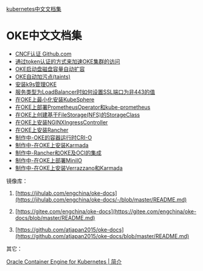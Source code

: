[kubernetes中文文档集](./k8s-docs/README.md)

# OKE中文文档集


- [CNCF认证 Github.com](https://github.com/cncf/k8s-conformance)
- [通过token认证的方式来加速OKE集群的访问](./通过token认证的方式来加速OKE集群的访问/README.md)
- [OKE启动盘磁盘容量自动扩容](./OKE启动盘磁盘容量自动扩容/README.md)
- [OKE自动加污点(taints)](./OKE自动加污点(taints)/README.md)
- [安装k9s管理OKE](./安装k9s管理OKE/README.md)
- [服务类型为LoadBalancer时如何设置SSL端口为非443的值](./服务类型为LoadBalancer时如何设置SSL端口为非443的值/README.md)
- [在OKE上最小化安装KubeSphere](./在OKE上最小化安装KubeSphere/README.md)
- [在OKE上部署PrometheusOperator和kube-prometheus](./在OKE上部署PrometheusOperator和kube-prometheus/README.md)
- [在OKE上创建基于FileStorage(NFS)的StorageClass](./在OKE上创建基于FileStorage(NFS)的StorageClass/README.md)
- [在OKE上安装NGINXIngressController](./在OKE上安装NGINXIngressController/README.md)
- [在OKE上安装Rancher](./在OKE上安装Rancher/README.md)
- [制作中-OKE的容器运行时CRI-O](./OKE的容器运行时CRI-O/README.md)
- [制作中-在OKE上安装Karmada](./在OKE上安装Karmada/README.md)
- [制作中-Rancher和OKE及OCI的集成](./Rancher和OKE及OCI的集成/README.md)
- [制作中-在OKE上部署MiniIO](./在OKE上部署MiniIO/README.md)
- [制作中-在OKE上安装Verrazzano和Karmada](./在OKE上安装Verrazzano和Karmada/README.md)



镜像库：

1. [https://jihulab.com/engchina/oke-docs](https://jihulab.com/engchina/oke-docs/-/blob/master/README.md)

2. [https://gitee.com/engchina/oke-docs](https://gitee.com/engchina/oke-docs/blob/master/README.md)

3. [https://github.com/atjapan2015/oke-docs](https://github.com/atjapan2015/oke-docs/blob/master/README.md)



其它：

[Oracle Container Engine for Kubernetes | 简介 ](https://minqiaowang.github.io/oci-k8s-cn/workshops/freetier/?lab=introduction)
